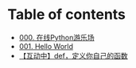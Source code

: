 # Table of contents

* [000. 在线Python游乐场](README.md)
* [001. Hello World](001.-hello-world.md)
* [【互动中】def，定义你自己的函数](hu-dong-zhong-def-ding-yi-ni-zi-ji-de-han-shu.md)
